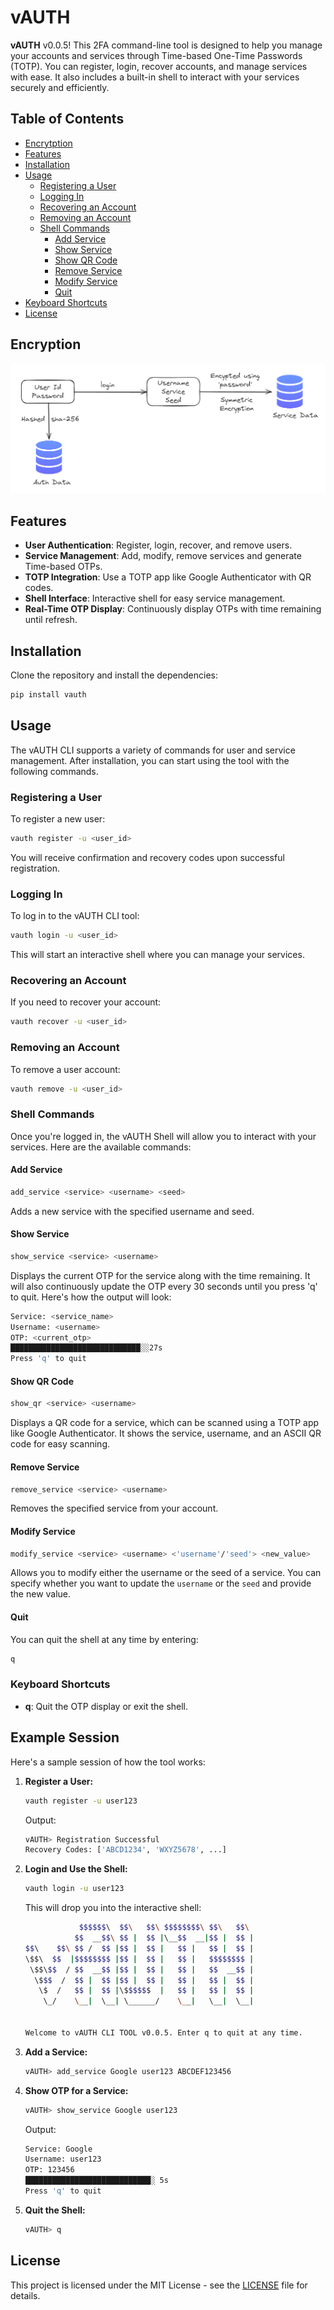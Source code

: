 # vAUTH

**vAUTH** v0.0.5! This 2FA command-line tool is designed to help you manage your accounts and services through Time-based One-Time Passwords (TOTP). You can register, login, recover accounts, and manage services with ease. It also includes a built-in shell to interact with your services securely and efficiently.

## Table of Contents

- [Encrytption](#encryption)
- [Features](#features)
- [Installation](#installation)
- [Usage](#usage)
  - [Registering a User](#registering-a-user)
  - [Logging In](#logging-in)
  - [Recovering an Account](#recovering-an-account)
  - [Removing an Account](#removing-an-account)
  - [Shell Commands](#shell-commands)
    - [Add Service](#add-service)
    - [Show Service](#show-service)
    - [Show QR Code](#show-qr-code)
    - [Remove Service](#remove-service)
    - [Modify Service](#modify-service)
    - [Quit](#quit)
- [Keyboard Shortcuts](#keyboard-shortcuts)
- [License](#license)

## Encryption

![alt text](encryption.png)

## Features

- **User Authentication**: Register, login, recover, and remove users.
- **Service Management**: Add, modify, remove services and generate Time-based OTPs.
- **TOTP Integration**: Use a TOTP app like Google Authenticator with QR codes.
- **Shell Interface**: Interactive shell for easy service management.
- **Real-Time OTP Display**: Continuously display OTPs with time remaining until refresh.

## Installation

Clone the repository and install the dependencies:

```bash
pip install vauth
```

## Usage

The vAUTH CLI supports a variety of commands for user and service management. After installation, you can start using the tool with the following commands.

### Registering a User

To register a new user:

```bash
vauth register -u <user_id>
```

You will receive confirmation and recovery codes upon successful registration.

### Logging In

To log in to the vAUTH CLI tool:

```bash
vauth login -u <user_id>
```

This will start an interactive shell where you can manage your services.

### Recovering an Account

If you need to recover your account:

```bash
vauth recover -u <user_id>
```

### Removing an Account

To remove a user account:

```bash
vauth remove -u <user_id>
```

### Shell Commands

Once you're logged in, the vAUTH Shell will allow you to interact with your services. Here are the available commands:

#### Add Service

```bash
add_service <service> <username> <seed>
```

Adds a new service with the specified username and seed.

#### Show Service

```bash
show_service <service> <username>
```

Displays the current OTP for the service along with the time remaining. It will also continuously update the OTP every 30 seconds until you press 'q' to quit. Here's how the output will look:

```bash
Service: <service_name>
Username: <username>
OTP: <current_otp>
█████████████████████████████░░27s
Press 'q' to quit
```

#### Show QR Code

```bash
show_qr <service> <username>
```

Displays a QR code for a service, which can be scanned using a TOTP app like Google Authenticator. It shows the service, username, and an ASCII QR code for easy scanning.

#### Remove Service

```bash
remove_service <service> <username>
```

Removes the specified service from your account.

#### Modify Service

```bash
modify_service <service> <username> <'username'/'seed'> <new_value>
```

Allows you to modify either the username or the seed of a service. You can specify whether you want to update the `username` or the `seed` and provide the new value.

#### Quit

You can quit the shell at any time by entering:

```bash
q
```

### Keyboard Shortcuts

- **q**: Quit the OTP display or exit the shell.

## Example Session

Here's a sample session of how the tool works:

1. **Register a User:**

   ```bash
   vauth register -u user123
   ```

   Output:

   ```bash
   vAUTH> Registration Successful
   Recovery Codes: ['ABCD1234', 'WXYZ5678', ...]
   ```

2. **Login and Use the Shell:**

   ```bash
   vauth login -u user123
   ```

   This will drop you into the interactive shell:

   ```bash
               $$$$$$\  $$\   $$\ $$$$$$$$\ $$\   $$\ 
              $$  __$$\ $$ |  $$ |\__$$  __|$$ |  $$ |
   $$\    $$\ $$ /  $$ |$$ |  $$ |   $$ |   $$ |  $$ |
   \$$\  $$  |$$$$$$$$ |$$ |  $$ |   $$ |   $$$$$$$$ |
    \$$\$$  / $$  __$$ |$$ |  $$ |   $$ |   $$  __$$ |
     \$$$  /  $$ |  $$ |$$ |  $$ |   $$ |   $$ |  $$ |
      \$  /   $$ |  $$ |\$$$$$$  |   $$ |   $$ |  $$ |
       \_/    \__|  \__| \______/    \__|   \__|  \__|


   Welcome to vAUTH CLI TOOL v0.0.5. Enter q to quit at any time.
   ```

3. **Add a Service:**

   ```bash
   vAUTH> add_service Google user123 ABCDEF123456
   ```

4. **Show OTP for a Service:**

   ```bash
   vAUTH> show_service Google user123
   ```

   Output:

   ```bash
   Service: Google
   Username: user123
   OTP: 123456
   ████████████████████████████░ 5s
   Press 'q' to quit
   ```

5. **Quit the Shell:**

   ```bash
   vAUTH> q
   ```

## License

This project is licensed under the MIT License - see the [LICENSE](LICENSE) file for details.
